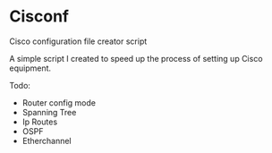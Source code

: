 # Cisconf
Cisco configuration file creator script

A simple script I created to speed up the process of setting up Cisco equipment.

Todo:

* Router config mode
* Spanning Tree
* Ip Routes
* OSPF
* Etherchannel
